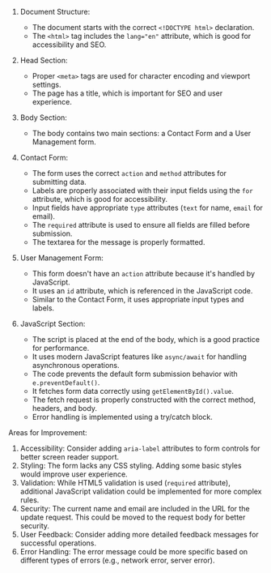 
1. Document Structure:
   - The document starts with the correct `<!DOCTYPE html>` declaration.
   - The `<html>` tag includes the `lang="en"` attribute, which is good for accessibility and SEO.

2. Head Section:
   - Proper `<meta>` tags are used for character encoding and viewport settings.
   - The page has a title, which is important for SEO and user experience.

3. Body Section:
   - The body contains two main sections: a Contact Form and a User Management form.

4. Contact Form:
   - The form uses the correct `action` and `method` attributes for submitting data.
   - Labels are properly associated with their input fields using the `for` attribute, which is good for accessibility.
   - Input fields have appropriate `type` attributes (`text` for name, `email` for email).
   - The `required` attribute is used to ensure all fields are filled before submission.
   - The textarea for the message is properly formatted.

5. User Management Form:
   - This form doesn't have an `action` attribute because it's handled by JavaScript.
   - It uses an `id` attribute, which is referenced in the JavaScript code.
   - Similar to the Contact Form, it uses appropriate input types and labels.

6. JavaScript Section:
   - The script is placed at the end of the body, which is a good practice for performance.
   - It uses modern JavaScript features like `async/await` for handling asynchronous operations.
   - The code prevents the default form submission behavior with `e.preventDefault()`.
   - It fetches form data correctly using `getElementById().value`.
   - The fetch request is properly constructed with the correct method, headers, and body.
   - Error handling is implemented using a try/catch block.

Areas for Improvement:
1. Accessibility: Consider adding `aria-label` attributes to form controls for better screen reader support.
2. Styling: The form lacks any CSS styling. Adding some basic styles would improve user experience.
3. Validation: While HTML5 validation is used (`required` attribute), additional JavaScript validation could be implemented for more complex rules.
4. Security: The current name and email are included in the URL for the update request. This could be moved to the request body for better security.
5. User Feedback: Consider adding more detailed feedback messages for successful operations.
6. Error Handling: The error message could be more specific based on different types of errors (e.g., network error, server error).
